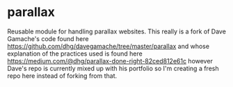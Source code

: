 # parallax
Reusable module for handling parallax websites. This really is a fork of Dave Gamache's code found here https://github.com/dhg/davegamache/tree/master/parallax and whose explanation of the practices used is found here https://medium.com/@dhg/parallax-done-right-82ced812e61c however Dave's repo is currently mixed up with his portfolio so I'm creating a fresh repo here instead of forking from that.
